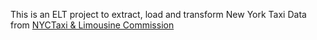 This is an ELT project to extract, load and transform New York Taxi Data from [NYCTaxi & Limousine Commission](https://www.nyc.gov/site/tlc/about/tlc-trip-record-data.page)
